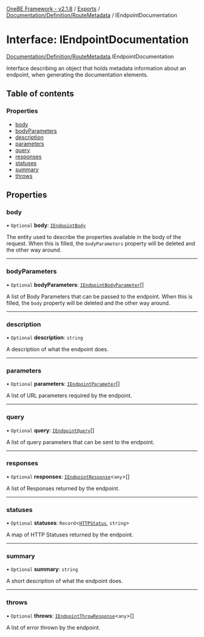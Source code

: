 [OneBE Framework - v2.1.8](../README.md) / [Exports](../modules.md) / [Documentation/Definition/RouteMetadata](../modules/Documentation_Definition_RouteMetadata.md) / IEndpointDocumentation

# Interface: IEndpointDocumentation

[Documentation/Definition/RouteMetadata](../modules/Documentation_Definition_RouteMetadata.md).IEndpointDocumentation

Interface describing an object that holds metadata information
about an endpoint, when generating the documentation elements.

## Table of contents

### Properties

- [body](Documentation_Definition_RouteMetadata.IEndpointDocumentation.md#body)
- [bodyParameters](Documentation_Definition_RouteMetadata.IEndpointDocumentation.md#bodyparameters)
- [description](Documentation_Definition_RouteMetadata.IEndpointDocumentation.md#description)
- [parameters](Documentation_Definition_RouteMetadata.IEndpointDocumentation.md#parameters)
- [query](Documentation_Definition_RouteMetadata.IEndpointDocumentation.md#query)
- [responses](Documentation_Definition_RouteMetadata.IEndpointDocumentation.md#responses)
- [statuses](Documentation_Definition_RouteMetadata.IEndpointDocumentation.md#statuses)
- [summary](Documentation_Definition_RouteMetadata.IEndpointDocumentation.md#summary)
- [throws](Documentation_Definition_RouteMetadata.IEndpointDocumentation.md#throws)

## Properties

### body

• `Optional` **body**: [`IEndpointBody`](Documentation_Definition_RouteMetadata.IEndpointBody.md)

The entity used to describe the properties available in the body of the request.
When this is filled, the `bodyParameters` property will be deleted and the other way around.

___

### bodyParameters

• `Optional` **bodyParameters**: [`IEndpointBodyParameter`](Documentation_Definition_RouteMetadata.IEndpointBodyParameter.md)[]

A list of Body Parameters that can be passed to the endpoint. When this is
filled, the `body` property will be deleted and the other way around.

___

### description

• `Optional` **description**: `string`

A description of what the endpoint does.

___

### parameters

• `Optional` **parameters**: [`IEndpointParameter`](Documentation_Definition_RouteMetadata.IEndpointParameter.md)[]

A list of URL parameters required by the endpoint.

___

### query

• `Optional` **query**: [`IEndpointQuery`](Documentation_Definition_RouteMetadata.IEndpointQuery.md)[]

A list of query parameters that can be sent to the endpoint.

___

### responses

• `Optional` **responses**: [`IEndpointResponse`](Documentation_Definition_RouteMetadata.IEndpointResponse.md)<`any`\>[]

A list of Responses returned by the endpoint.

___

### statuses

• `Optional` **statuses**: `Record`<[`HTTPStatus`](../enums/HTTP_HTTPStatus.HTTPStatus.md), `string`\>

A map of HTTP Statuses returned by the endpoint.

___

### summary

• `Optional` **summary**: `string`

A short description of what the endpoint does.

___

### throws

• `Optional` **throws**: [`IEndpointThrowResponse`](Documentation_Definition_RouteMetadata.IEndpointThrowResponse.md)<`any`\>[]

A list of error thrown by the endpoint.
